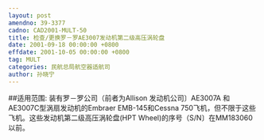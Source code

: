 ```yaml
---
layout: post
amendno: 39-3377
cadno: CAD2001-MULT-50
title: 检查/更换罗－罗AE3007发动机第二级高压涡轮盘
date: 2001-09-18 00:00:00 +0800
effdate: 2001-10-05 00:00:00 +0800
tag: MULT
categories: 民航总局航空器适航司
author: 孙晓宁
---
```


##适用范围:
装有罗－罗公司（前者为Allison 发动机公司〕AE3007A 和AE3007C型涡扇发动机的Embraer EMB-145和Cessna 750飞机，但不限于这些飞机。这些发动机第二级高压涡轮盘(HPT Wheel)的序号（S/N〕在MM183060以前。

